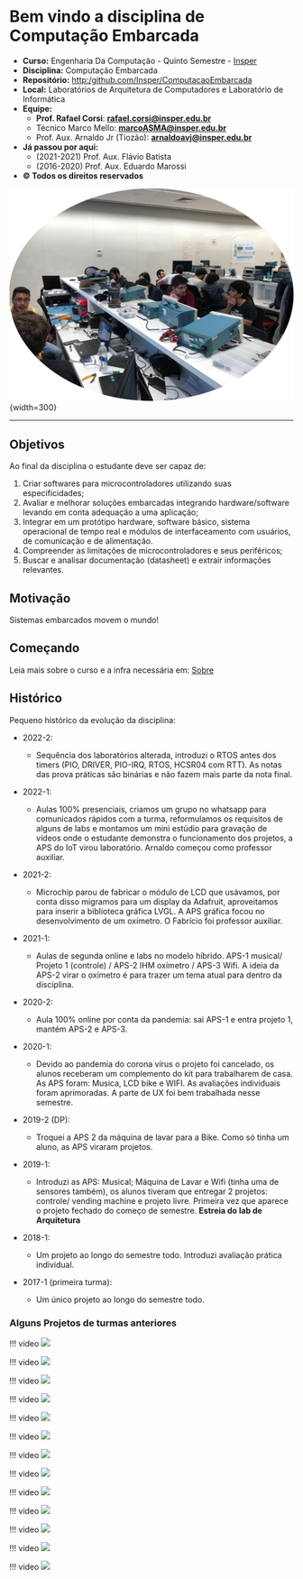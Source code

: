 # Bem vindo a disciplina de Computação Embarcada

- **Curso:** Engenharia Da Computação - Quinto Semestre - [Insper](https://www.insper.edu.br/)
- **Disciplina:** Computação Embarcada 
- **Repositório:** [http:/github.com/Insper/ComputacaoEmbarcada](http:/github.com/Insper/ComputacaoEmbarcada)
- **Local:** Laboratórios de Arquitetura de Computadores e Laboratório de Informática
- **Equipe:**
    - **Prof. Rafael Corsi**: **rafael.corsi@insper.edu.br**
    - Técnico Marco Mello: **marcoASMA@insper.edu.br**
    - Prof. Aux. Arnaldo Jr (Tiozão): **arnaldoavj@insper.edu.br**
- **Já passou por aqui:**
    - (2021-2021) Prof. Aux. Flávio Batista 
    - (2016-2020) Prof. Aux. Eduardo Marossi
- **© Todos os direitos reservados**

![](imgs/lab.jpeg){width=300}

------------------

## Objetivos

Ao final da disciplina o estudante deve ser capaz de:

1.	Criar softwares para microcontroladores utilizando suas especificidades;
2.	Avaliar e melhorar soluções embarcadas integrando hardware/software levando em conta adequação a uma aplicação;
3.	Integrar em um protótipo hardware, software básico, sistema operacional de tempo real e módulos de interfaceamento com usuários, de comunicação e de alimentação.
4.	Compreender as limitações de microcontroladores e seus periféricos;
5.	Buscar e analisar documentação (datasheet) e extrair informações relevantes.

## Motivação

Sistemas embarcados movem o mundo!

## Começando 

Leia mais sobre o curso e a infra necessária em: [Sobre](Sobre-Curso.md)

## Histórico

Pequeno histórico da evolução da disciplina:

- 2022-2:
    - Sequência dos laboratórios alterada, introduzi o RTOS antes dos timers (PIO, DRIVER, PIO-IRQ, RTOS, HCSR04 com RTT). As notas das prova práticas são binárias e não fazem mais parte da nota final.
    
- 2022-1:
    - Aulas 100% presenciais, criamos um grupo no whatsapp para comunicados rápidos com a turma, reformulamos os requisitos de alguns de labs e montamos um mini estúdio para gravação de vídeos onde o estudante demonstra o funcionamento dos projetos, a APS do IoT virou laboratório. Arnaldo começou como professor auxiliar.

- 2021-2:
    - Microchip parou de fabricar o módulo de LCD que usávamos, por conta disso migramos para um display da Adafruit, aproveitamos para inserir a biblioteca gráfica LVGL. A APS gráfica focou no desenvolvimento de um oxímetro. O Fabrício foi professor auxiliar.

- 2021-1:
    - Aulas de segunda online e labs no modelo híbrido. APS-1 musical/ Projeto 1 (controle) / APS-2 IHM oxímetro / APS-3 Wifi. A ideia da APS-2 virar o oxímetro é para trazer um tema atual para dentro da 
    disciplina.

- 2020-2: 
    - Aula 100% online por conta da pandemia: sai APS-1 e entra projeto 1, mantém APS-2 e APS-3.
    
- 2020-1: 
    - Devido ao pandemia do corona vírus o projeto foi cancelado, os alunos receberam um complemento do kit para trabalharem de casa. As APS foram: Musica, LCD bike e WIFI. As avaliações individuais foram aprimoradas. A parte de UX foi bem trabalhada nesse semestre.
    
- 2019-2 (DP):
    - Troquei a APS 2 da máquina de lavar para a Bike. Como só tinha um aluno, as APS viraram projetos.

- 2019-1:
    - Introduzi as APS: Musical; Máquina de Lavar e Wifi (tinha uma de sensores também), os alunos tiveram que entregar 2 projetos: controle/ vending machine e projeto livre. Primeira vez que aparece o projeto fechado do começo de semestre. **Estreia do lab de Arquitetura**
    
- 2018-1:
    - Um projeto ao longo do semestre todo. Introduzi avaliação prática individual.

- 2017-1 (primeira turma):
    - Um único projeto ao longo do semestre todo.

### Alguns Projetos de turmas anteriores


!!! video
    ![](https://www.youtube.com/watch?v=fmUkZNA9ECc&ab_channel=JamessonLeandro)

!!! video
    ![](https://www.youtube.com/watch?v=vy48HiP2h_8&ab_channel=FranciscoJanela)

!!! video
    ![](https://www.youtube.com/watch?v=tVuRww94FWc&ab_channel=DaviReis)

!!! video
    ![](https://www.youtube.com/watch?v=eZfbONTxnS4)

!!! video
    ![](https://www.youtube.com/watch?v=hSnb8Q8nyII&ab_channel=AnaCarolinaSouza)

!!! video
    ![](https://www.youtube.com/watch?v=Xs_b3izY2hg&ab_channel=FranciscoJanela)

!!! video
    ![](https://www.youtube.com/embed/xfCjqsRxOO0)

!!! video
    ![](https://www.youtube.com/embed/Rtngc9UBV-k)

!!! video
    ![](https://www.youtube.com/embed/Xk86Dx85DUg)

!!! video
    ![](https://www.youtube.com/embed/SbB6z_b_fc8)

!!! video
    ![](https://www.youtube.com/embed/3MskQc6xw5s)

!!! video
    ![](https://www.youtube.com/embed/nDGiS4ESHzE)

!!! video
    ![](https://www.youtube.com/embed/cLzB3bGji-c)

